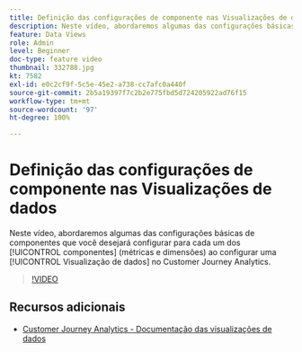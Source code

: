 ```yaml
---
title: Definição das configurações de componente nas Visualizações de dados
description: Neste vídeo, abordaremos algumas das configurações básicas de componentes que você desejará configurar para cada um dos componentes (métricas e dimensões) ao configurar uma Visualização de dados no Customer Journey Analytics.
feature: Data Views
role: Admin
level: Beginner
doc-type: feature video
thumbnail: 332788.jpg
kt: 7582
exl-id: e0c2cf9f-5c5e-45e2-a738-cc7afc0a440f
source-git-commit: 2b5a19397f7c2b2e775fbd5d724205922ad76f15
workflow-type: tm+mt
source-wordcount: '97'
ht-degree: 100%

---
```


# Definição das configurações de componente nas Visualizações de dados

Neste vídeo, abordaremos algumas das configurações básicas de componentes que você desejará configurar para cada um dos [!UICONTROL componentes] (métricas e dimensões) ao configurar uma [!UICONTROL Visualização de dados] no Customer Journey Analytics.

>[!VIDEO](https://video.tv.adobe.com/v/332788/?quality=12&learn=on)

## Recursos adicionais

* [Customer Journey Analytics - Documentação das visualizações de dados](https://experienceleague.adobe.com/docs/analytics-platform/using/cja-dataviews/create-dataview.html?lang=pt-BR)
